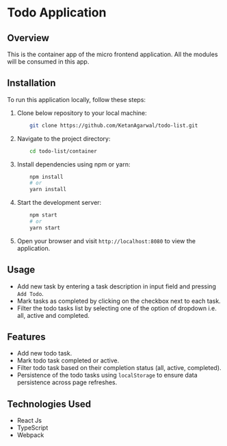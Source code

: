 # Todo Application

## Overview

This is the container app of the micro frontend application. All the modules will be consumed in this app.

## Installation

To run this application locally, follow these steps:

1. Clone below repository to your local machine:

   ```bash
       git clone https://github.com/KetanAgarwal/todo-list.git
   ```

2. Navigate to the project directory:

   ```bash
       cd todo-list/container
   ```

3. Install dependencies using npm or yarn:

   ```bash
       npm install
       # or
       yarn install
   ```

4. Start the development server:

   ```bash
       npm start
       # or
       yarn start
   ```

5. Open your browser and visit `http://localhost:8080` to view the application.

## Usage

- Add new task by entering a task description in input field and pressing `Add Todo`.
- Mark tasks as completed by clicking on the checkbox next to each task.
- Filter the todo tasks list by selecting one of the option of dropdown i.e. all, active and completed.

## Features

- Add new todo task.
- Mark todo task completed or active.
- Filter todo task based on their completion status (all, active, completed).
- Persistence of the todo tasks using `localStorage` to ensure data persistence across page refreshes.


## Technologies Used

- React Js
- TypeScript
- Webpack
